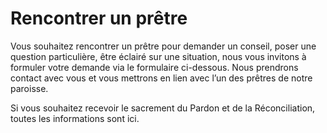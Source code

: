 # Rencontrer un prêtre

Vous souhaitez rencontrer un prêtre pour demander un conseil, poser une question particulière, être éclairé sur une situation, nous vous invitons à formuler votre demande via le formulaire ci-dessous. Nous prendrons contact avec vous et vous mettrons en lien avec l’un des prêtres de notre paroisse.

Si vous souhaitez recevoir le sacrement du Pardon et de la Réconciliation, toutes les informations sont ici.
